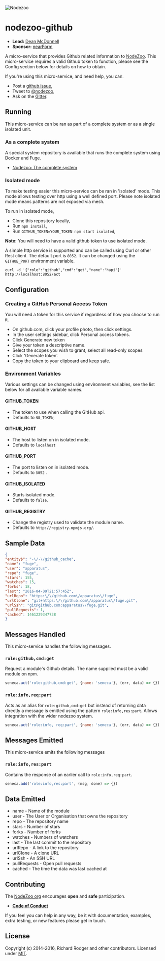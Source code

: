 ![Nodezoo][Logo]

# nodezoo-github

- __Lead:__ [Dean McDonnell][Lead]
- __Sponsor:__ [nearForm][Sponsor]

A micro-service that provides Github related information to [NodeZoo][]. This
micro-service requires a valid Github token to function, please see the Config
section below for details on how to obtain.

If you're using this micro-service, and need help, you can:

- Post a [github issue][],
- Tweet to [@nodezoo][],
- Ask on the [Gitter][gitter-url].

## Running
This micro-service can be ran as part of a complete system or as a single isolated
unit.

### As a complete system
A special system repository is available that runs the complete system using Docker
and Fuge.

- [Nodezoo: The complete system][System]

### Isolated mode
To make testing easier this micro-service can be ran in 'isolated' mode. This mode
allows testing over http using a well defined port. Please note isolated mode means
patterns are not exposed via mesh.

To run in isolated mode,

 - Clone this repository locally,
 - Run `npm install`,
 - Run `GITHUB_TOKEN=YOUR_TOKEN npm start isolated`,

__Note:__ You will need to have a valid github token to use isolated mode.

A simple http service is supported and can be called using Curl or other Rest client.
The default port is `8052`. It can be changed using the `GITHUB_PORT` environment
variable.

```
curl -d '{"role":"github","cmd":"get","name":"hapi"}' http://localhost:8052/act
```

## Configuration

### Creating a GitHub Personal Access Token
You will need a token for this service if regardless of how you choose to run it.

  - On github.com, click your profile photo, then click settings.
  - In the user settings sidebar, click Personal access tokens.
  - Click Generate new token
  - Give your token a descriptive name.
  - Select the scopes you wish to grant, select all read-only scopes
  - Click 'Generate token'.
  - Copy the token to your clipboard and keep safe.

### Environment Variables
Various settings can be changed using environment variables, see the list below for
all available variable names.

#### GITHUB_TOKEN
  - The token to use when calling the GitHub api.
  - Defaults to `NO_TOKEN`,

#### GITHUB_HOST
  - The host to listen on in isolated mode.
  - Defaults to `localhost`

#### GITHUB_PORT
  - The port to listen on in isolated mode.
  - Defaults to `8052` .

#### GITHUB_ISOLATED
  - Starts isolated mode.
  - Defaults to `false`.

#### GITHUB_REGISTRY
  - Change the registry used to validate the module name.
  - Defaults to `http://registry.npmjs.org/`.

  ## Sample Data
  ```json
  {
  "entity$": "-\/-\/github_cache",
  "name": "fuge",
  "user": "apparatus",
  "repo": "fuge",
  "stars": 155,
  "watches": 15,
  "forks": 18,
  "last": "2016-04-09T21:57:45Z",
  "urlRepo": "https:\/\/github.com\/apparatus\/fuge",
  "urlClone": "git+https:\/\/github.com\/apparatus\/fuge.git",
  "urlSsh": "git@github.com:apparatus\/fuge.git",
  "pullRequests": 1,
  "cached": 1461229347738
}
  ```
  
## Messages Handled
This micro-service handles the following messages.

### `role:github,cmd:get`
Request a module's Github details. The name supplied must be a valid module on npm.

```js
seneca.act('role:github,cmd:get', {name: 'seneca'}, (err, data) => {})
```

### `role:info,req:part`
Acts as an alias for `role:github,cmd:get` but instead of returning data directly a
message is emitted using the pattern `role:info,res:part`. Allows integration with
the wider nodezoo system.

```js
seneca.act('role:info, req:part', {name: 'seneca'}, (err, data) => {})
```

## Messages Emitted
This micro-service emits the following messages

### `role:info,res:part`
Contains the response of an earlier call to `role:info,req:part`.

```js
seneca.add('role:info,res:part', (msg, done) => {})
```

## Data Emitted
- name - Name of the module
- user - The User or Organisation that owns the repository
- repo - The repository name
- stars - Number of stars
- forks - Number of forks
- watches - Numbers of watchers
- last - The last commit to the repository
- urlRepo - A link to the repository
- urlClone - A clone URL
- urlSsh - An SSH URL
- pullRequests - Open pull requests
- cached - The time the data was last cached at

## Contributing
The [NodeZoo org][] encourages __open__ and __safe__ participation.

- __[Code of Conduct]__

If you feel you can help in any way, be it with documentation, examples, extra testing, or new
features please get in touch.

## License
Copyright (c) 2014-2016, Richard Rodger and other contributors.
Licensed under [MIT][].

[main repo]: https://github.com/rjrodger/nodezoo
[MIT]: ./LICENSE
[Code of Conduct]: https://github.com/nodezoo/nodezoo-org/blob/master/CoC.md
[Sponsor]: http://www.nearform.com/
[NodeZoo org]: http://www.nodezoo.com/
[NodeZoo]: https://github.com/nodezoo
[Lead]: https://github.com/mcdonnelldean
[github issue]: https://github.com/nodezoo/nodezoo-github/issues
[@nodezoo]: http://twitter.com/nodezoo
[gitter-url]: https://gitter.im/nodezoo/nodezoo-org
[System]: https://github.com/nodezoo/nodezoo-system
[Logo]: https://raw.githubusercontent.com/nodezoo/nodezoo-org/master/assets/logo-nodezoo.png
